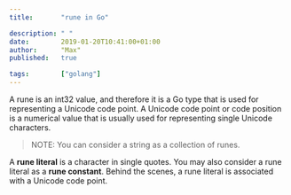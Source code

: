 ```yaml
---
title:       "rune in Go"

description: " "
date:        2019-01-20T10:41:00+01:00
author:      "Max"
published:   true

tags:        ["golang"]
---
```


A rune is an int32 value, and therefore it is a Go type that is used for representing a Unicode code point. A Unicode code point or code position is a numerical value that is usually used for representing single Unicode characters.

> NOTE: You can consider a string as a collection of runes.

A **rune literal** is a character in single quotes. You may also consider a rune literal as a **rune constant**. Behind the scenes, a rune literal is associated with a Unicode code point.
